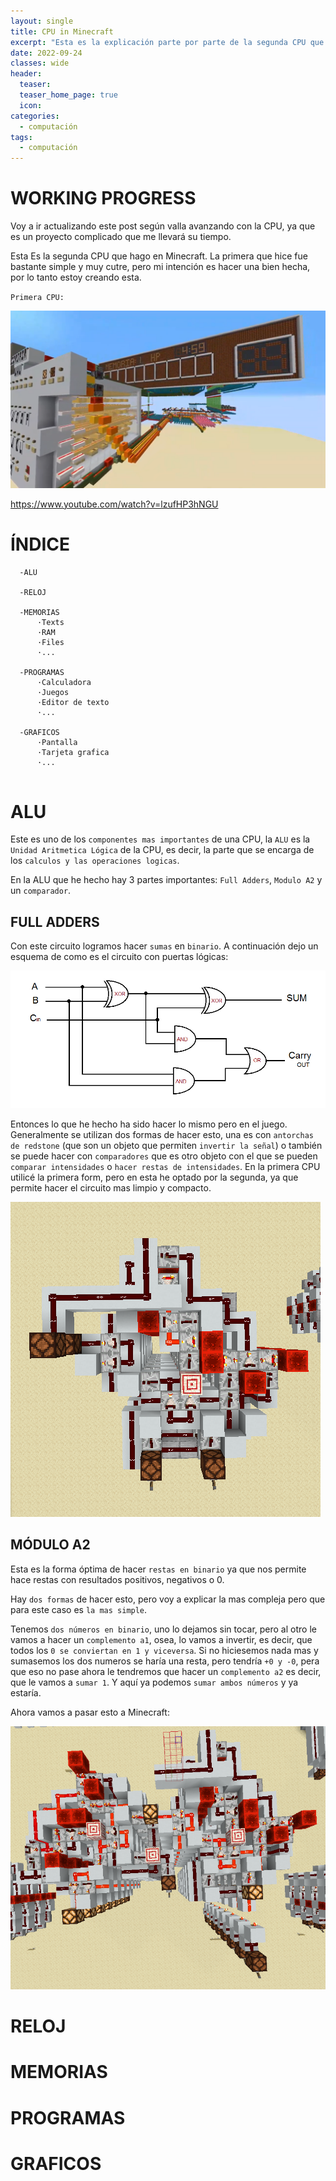 ```yaml
---
layout: single
title: CPU in Minecraft
excerpt: "Esta es la explicación parte por parte de la segunda CPU que estoy haciendo en Minecraft."
date: 2022-09-24
classes: wide
header:
  teaser: 
  teaser_home_page: true
  icon: 
categories:
  - computación
tags:  
  - computación
---
```


# WORKING PROGRESS

Voy a ir actualizando este post según valla avanzando con la CPU, ya que es un proyecto complicado que me llevará su tiempo.



Esta Es la segunda CPU que hago en Minecraft. La primera que hice fue bastante simple y muy cutre, pero mi intención es hacer una bien hecha, por lo tanto estoy creando esta.

`Primera CPU:`

![](/assets/images/CPU/oldcpu.png)

https://www.youtube.com/watch?v=lzufHP3hNGU

# ÍNDICE
 
```
  -ALU
  
  -RELOJ
  
  -MEMORIAS
      ·Texts
      ·RAM
      ·Files
      ·...
   
  -PROGRAMAS
      ·Calculadora
      ·Juegos
      ·Editor de texto
      ·...
  
  -GRAFICOS
      ·Pantalla
      ·Tarjeta grafica
      ·...
      
```

# ALU

Este es uno de los `componentes mas importantes` de una CPU, la `ALU` es la `Unidad Aritmetica Lógica` de la CPU, es decir, la parte que se encarga de los `calculos y las operaciones logicas`.

En la ALU que he hecho hay 3 partes importantes: `Full Adders`, `Modulo A2` y un `comparador`.

## FULL ADDERS

Con este circuito logramos hacer `sumas` en `binario`. A continuación dejo un esquema de como es el circuito con puertas lógicas:

![](/assets/images/CPU/full-adder-circuit.png)

Entonces lo que he hecho ha sido hacer lo mismo pero en el juego. Generalmente se utilizan dos formas de hacer esto, una es con `antorchas de redstone` (que son un objeto que permiten `invertir la señal`) o también se puede hacer con `comparadores` que es otro objeto con el que se pueden `comparar intensidades` o `hacer restas de intensidades`. En la primera CPU utilicé la primera form, pero en esta he optado por la segunda, ya que permite hacer el circuito mas limpio y compacto.

![](/assets/images/CPU/fulladders1.png)

## MÓDULO A2

Esta es la forma óptima de hacer `restas en binario` ya que nos permite hace restas con resultados positivos, negativos o 0.

Hay `dos formas` de hacer esto, pero voy a explicar la mas compleja pero que para este caso es `la mas simple`.

Tenemos `dos números en binario`, uno lo dejamos sin tocar, pero al otro le vamos a hacer un `complemento a1`, osea, lo vamos a invertir, es decir, que todos los `0 se conviertan en 1 y viceversa`. Si no hiciesemos nada mas y sumasemos los dos numeros se haría una resta, pero tendría `+0 y -0`, pera que eso no pase ahora le tendremos que hacer un `complemento a2` es decir, que le vamos a `sumar 1`. Y aquí ya podemos `sumar ambos números` y ya estaría.

Ahora vamos a pasar esto a Minecraft:

![](/assets/images/CPU/A2.png)

# RELOJ


# MEMORIAS


# PROGRAMAS


# GRAFICOS


